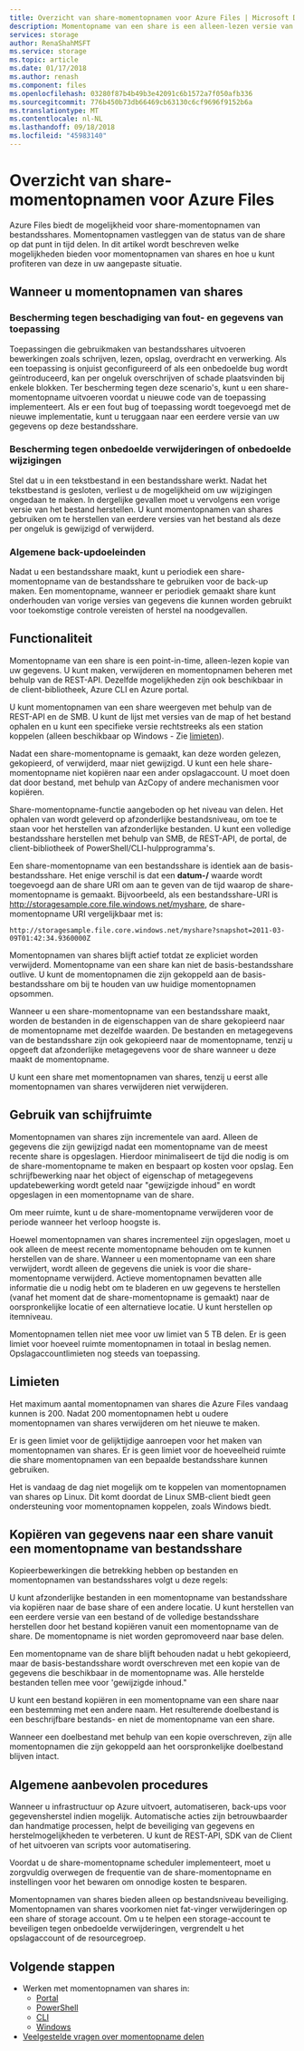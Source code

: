 ```yaml
---
title: Overzicht van share-momentopnamen voor Azure Files | Microsoft Docs
description: Momentopname van een share is een alleen-lezen versie van een Azure-bestandsshare die moet worden uitgevoerd op een punt in tijd, als een manier om back-up van de share.
services: storage
author: RenaShahMSFT
ms.service: storage
ms.topic: article
ms.date: 01/17/2018
ms.author: renash
ms.component: files
ms.openlocfilehash: 03280f87b4b49b3e42091c6b1572a7f050afb336
ms.sourcegitcommit: 776b450b73db66469cb63130c6cf9696f9152b6a
ms.translationtype: MT
ms.contentlocale: nl-NL
ms.lasthandoff: 09/18/2018
ms.locfileid: "45983140"
---
```

# <a name="overview-of-share-snapshots-for-azure-files"></a>Overzicht van share-momentopnamen voor Azure Files 
Azure Files biedt de mogelijkheid voor share-momentopnamen van bestandsshares. Momentopnamen vastleggen van de status van de share op dat punt in tijd delen. In dit artikel wordt beschreven welke mogelijkheden bieden voor momentopnamen van shares en hoe u kunt profiteren van deze in uw aangepaste situatie.

## <a name="when-to-use-share-snapshots"></a>Wanneer u momentopnamen van shares

### <a name="protection-against-application-error-and-data-corruption"></a>Bescherming tegen beschadiging van fout- en gegevens van toepassing
Toepassingen die gebruikmaken van bestandsshares uitvoeren bewerkingen zoals schrijven, lezen, opslag, overdracht en verwerking. Als een toepassing is onjuist geconfigureerd of als een onbedoelde bug wordt geïntroduceerd, kan per ongeluk overschrijven of schade plaatsvinden bij enkele blokken. Ter bescherming tegen deze scenario's, kunt u een share-momentopname uitvoeren voordat u nieuwe code van de toepassing implementeert. Als er een fout bug of toepassing wordt toegevoegd met de nieuwe implementatie, kunt u teruggaan naar een eerdere versie van uw gegevens op deze bestandsshare. 

### <a name="protection-against-accidental-deletions-or-unintended-changes"></a>Bescherming tegen onbedoelde verwijderingen of onbedoelde wijzigingen
Stel dat u in een tekstbestand in een bestandsshare werkt. Nadat het tekstbestand is gesloten, verliest u de mogelijkheid om uw wijzigingen ongedaan te maken. In dergelijke gevallen moet u vervolgens een vorige versie van het bestand herstellen. U kunt momentopnamen van shares gebruiken om te herstellen van eerdere versies van het bestand als deze per ongeluk is gewijzigd of verwijderd.

### <a name="general-backup-purposes"></a>Algemene back-updoeleinden
Nadat u een bestandsshare maakt, kunt u periodiek een share-momentopname van de bestandsshare te gebruiken voor de back-up maken. Een momentopname, wanneer er periodiek gemaakt share kunt onderhouden van vorige versies van gegevens die kunnen worden gebruikt voor toekomstige controle vereisten of herstel na noodgevallen.

## <a name="capabilities"></a>Functionaliteit
Momentopname van een share is een point-in-time, alleen-lezen kopie van uw gegevens. U kunt maken, verwijderen en momentopnamen beheren met behulp van de REST-API. Dezelfde mogelijkheden zijn ook beschikbaar in de client-bibliotheek, Azure CLI en Azure portal. 

U kunt momentopnamen van een share weergeven met behulp van de REST-API en de SMB. U kunt de lijst met versies van de map of het bestand ophalen en u kunt een specifieke versie rechtstreeks als een station koppelen (alleen beschikbaar op Windows - Zie [limieten](#limits)). 

Nadat een share-momentopname is gemaakt, kan deze worden gelezen, gekopieerd, of verwijderd, maar niet gewijzigd. U kunt een hele share-momentopname niet kopiëren naar een ander opslagaccount. U moet doen dat door bestand, met behulp van AzCopy of andere mechanismen voor kopiëren.

Share-momentopname-functie aangeboden op het niveau van delen. Het ophalen van wordt geleverd op afzonderlijke bestandsniveau, om toe te staan voor het herstellen van afzonderlijke bestanden. U kunt een volledige bestandsshare herstellen met behulp van SMB, de REST-API, de portal, de client-bibliotheek of PowerShell/CLI-hulpprogramma's.

Een share-momentopname van een bestandsshare is identiek aan de basis-bestandsshare. Het enige verschil is dat een **datum-/** waarde wordt toegevoegd aan de share URI om aan te geven van de tijd waarop de share-momentopname is gemaakt. Bijvoorbeeld, als een bestandsshare-URI is http://storagesample.core.file.windows.net/myshare, de share-momentopname URI vergelijkbaar met is:
```
http://storagesample.file.core.windows.net/myshare?snapshot=2011-03-09T01:42:34.9360000Z
```

Momentopnamen van shares blijft actief totdat ze expliciet worden verwijderd. Momentopname van een share kan niet de basis-bestandsshare outlive. U kunt de momentopnamen die zijn gekoppeld aan de basis-bestandsshare om bij te houden van uw huidige momentopnamen opsommen. 

Wanneer u een share-momentopname van een bestandsshare maakt, worden de bestanden in de eigenschappen van de share gekopieerd naar de momentopname met dezelfde waarden. De bestanden en metagegevens van de bestandsshare zijn ook gekopieerd naar de momentopname, tenzij u opgeeft dat afzonderlijke metagegevens voor de share wanneer u deze maakt de momentopname.

U kunt een share met momentopnamen van shares, tenzij u eerst alle momentopnamen van shares verwijderen niet verwijderen.

## <a name="space-usage"></a>Gebruik van schijfruimte 
Momentopnamen van shares zijn incrementele van aard. Alleen de gegevens die zijn gewijzigd nadat een momentopname van de meest recente share is opgeslagen. Hierdoor minimaliseert de tijd die nodig is om de share-momentopname te maken en bespaart op kosten voor opslag. Een schrijfbewerking naar het object of eigenschap of metagegevens updatebewerking wordt geteld naar "gewijzigde inhoud" en wordt opgeslagen in een momentopname van de share. 

Om meer ruimte, kunt u de share-momentopname verwijderen voor de periode wanneer het verloop hoogste is.

Hoewel momentopnamen van shares incrementeel zijn opgeslagen, moet u ook alleen de meest recente momentopname behouden om te kunnen herstellen van de share. Wanneer u een momentopname van een share verwijdert, wordt alleen de gegevens die uniek is voor die share-momentopname verwijderd. Actieve momentopnamen bevatten alle informatie die u nodig hebt om te bladeren en uw gegevens te herstellen (vanaf het moment dat de share-momentopname is gemaakt) naar de oorspronkelijke locatie of een alternatieve locatie. U kunt herstellen op itemniveau.

Momentopnamen tellen niet mee voor uw limiet van 5 TB delen. Er is geen limiet voor hoeveel ruimte momentopnamen in totaal in beslag nemen. Opslagaccountlimieten nog steeds van toepassing.

## <a name="limits"></a>Limieten
Het maximum aantal momentopnamen van shares die Azure Files vandaag kunnen is 200. Nadat 200 momentopnamen hebt u oudere momentopnamen van shares verwijderen om het nieuwe te maken. 

Er is geen limiet voor de gelijktijdige aanroepen voor het maken van momentopnamen van shares. Er is geen limiet voor de hoeveelheid ruimte die share momentopnamen van een bepaalde bestandsshare kunnen gebruiken. 

Het is vandaag de dag niet mogelijk om te koppelen van momentopnamen van shares op Linux. Dit komt doordat de Linux SMB-client biedt geen ondersteuning voor momentopnamen koppelen, zoals Windows biedt.

## <a name="copying-data-back-to-a-share-from-share-snapshot"></a>Kopiëren van gegevens naar een share vanuit een momentopname van bestandsshare
Kopieerbewerkingen die betrekking hebben op bestanden en momentopnamen van bestandsshares volgt u deze regels:

U kunt afzonderlijke bestanden in een momentopname van bestandsshare via kopiëren naar de base share of een andere locatie. U kunt herstellen van een eerdere versie van een bestand of de volledige bestandsshare herstellen door het bestand kopiëren vanuit een momentopname van de share. De momentopname is niet worden gepromoveerd naar base delen. 

Een momentopname van de share blijft behouden nadat u hebt gekopieerd, maar de basis-bestandsshare wordt overschreven met een kopie van de gegevens die beschikbaar in de momentopname was. Alle herstelde bestanden tellen mee voor 'gewijzigde inhoud."

U kunt een bestand kopiëren in een momentopname van een share naar een bestemming met een andere naam. Het resulterende doelbestand is een beschrijfbare bestands- en niet de momentopname van een share.

Wanneer een doelbestand met behulp van een kopie overschreven, zijn alle momentopnamen die zijn gekoppeld aan het oorspronkelijke doelbestand blijven intact.

## <a name="general-best-practices"></a>Algemene aanbevolen procedures 
Wanneer u infrastructuur op Azure uitvoert, automatiseren, back-ups voor gegevensherstel indien mogelijk. Automatische acties zijn betrouwbaarder dan handmatige processen, helpt de beveiliging van gegevens en herstelmogelijkheden te verbeteren. U kunt de REST-API, SDK van de Client of het uitvoeren van scripts voor automatisering.

Voordat u de share-momentopname scheduler implementeert, moet u zorgvuldig overwegen de frequentie van de share-momentopname en instellingen voor het bewaren om onnodige kosten te besparen.

Momentopnamen van shares bieden alleen op bestandsniveau beveiliging. Momentopnamen van shares voorkomen niet fat-vinger verwijderingen op een share of storage account. Om u te helpen een storage-account te beveiligen tegen onbedoelde verwijderingen, vergrendelt u het opslagaccount of de resourcegroep.

## <a name="next-steps"></a>Volgende stappen
- Werken met momentopnamen van shares in:
    - [Portal](storage-how-to-use-files-portal.md#create-and-modify-share-snapshots)
    - [PowerShell](storage-how-to-use-files-powershell.md#create-and-modify-share-snapshots)
    - [CLI](storage-how-to-use-files-cli.md#create-and-modify-share-snapshots)
    - [Windows](storage-how-to-use-files-windows.md#accessing-share-snapshots-from-windows)
- [Veelgestelde vragen over momentopname delen](storage-files-faq.md#share-snapshots)

